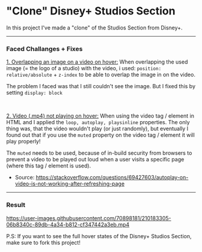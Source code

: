 # "Clone" Disney+ Studios Section 
In this project I've made a "clone" of the Studios Section from Disney+.

<hr>

### Faced Challanges + Fixes
<u>1. Overlapping an image on a video on hover:</u>
When overlapping the used image (= the logo of a studio) with the video, i used: `position: relative/absolute` + `z-index` to be able to overlap the image in on the video. 

The problem I faced was that I still couldn't see the image. But I fixed this by setting `display: block` 

<br>

<u>2. Video (.mp4) not playing on hover:</u>
When using the video tag / element in HTML and I applied the `loop, autoplay, playsinline` properties. The only thing was, that the video wouldn't play (or just randomly), but eventually I found out that if you use the `muted` property on the video tag / element it will play properly! 

The `muted` needs to be used, because of in-build security from browsers to prevent a video to be played out loud when a user visits a specific page (where this tag / element is used).
- Source: https://stackoverflow.com/questions/69427603/autoplay-on-video-is-not-working-after-refreshing-page

___
### Result

https://user-images.githubusercontent.com/70898181/210183305-06b8340c-89db-4a34-b812-cf347442a3eb.mp4

P.S: If you want to see the full hover states of the Disney+ Studios Section, make sure to fork this project!
